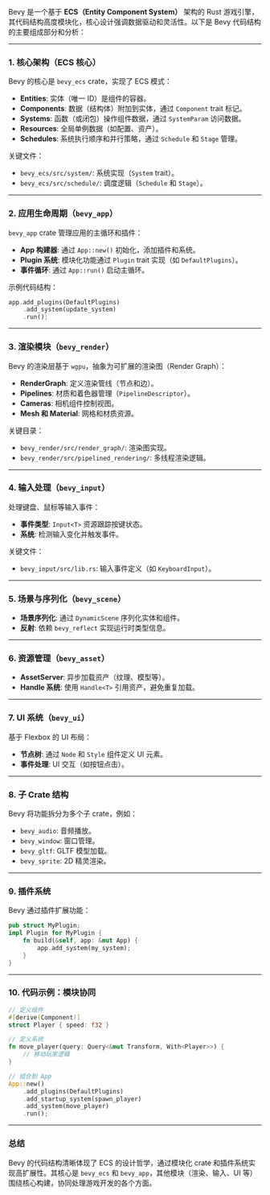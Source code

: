 Bevy 是一个基于 **ECS（Entity Component System）** 架构的 Rust 游戏引擎，其代码结构高度模块化，核心设计强调数据驱动和灵活性。以下是 Bevy 代码结构的主要组成部分和分析：

---

### 1. **核心架构（ECS 核心）**
Bevy 的核心是 `bevy_ecs` crate，实现了 ECS 模式：
- **Entities**: 实体（唯一 ID）是组件的容器。
- **Components**: 数据（结构体）附加到实体，通过 `Component` trait 标记。
- **Systems**: 函数（或闭包）操作组件数据，通过 `SystemParam` 访问数据。
- **Resources**: 全局单例数据（如配置、资产）。
- **Schedules**: 系统执行顺序和并行策略，通过 `Schedule` 和 `Stage` 管理。

关键文件：
- `bevy_ecs/src/system/`: 系统实现（`System` trait）。
- `bevy_ecs/src/schedule/`: 调度逻辑（`Schedule` 和 `Stage`）。

---

### 2. **应用生命周期（`bevy_app`）**
`bevy_app` crate 管理应用的主循环和插件：
- **App 构建器**: 通过 `App::new()` 初始化，添加插件和系统。
- **Plugin 系统**: 模块化功能通过 `Plugin` trait 实现（如 `DefaultPlugins`）。
- **事件循环**: 通过 `App::run()` 启动主循环。

示例代码结构：
```rust
app.add_plugins(DefaultPlugins)
    .add_system(update_system)
    .run();
```

---

### 3. **渲染模块（`bevy_render`）**
Bevy 的渲染层基于 `wgpu`，抽象为可扩展的渲染图（Render Graph）：
- **RenderGraph**: 定义渲染管线（节点和边）。
- **Pipelines**: 材质和着色器管理（`PipelineDescriptor`）。
- **Cameras**: 相机组件控制视图。
- **Mesh 和 Material**: 网格和材质资源。

关键目录：
- `bevy_render/src/render_graph/`: 渲染图实现。
- `bevy_render/src/pipelined_rendering/`: 多线程渲染逻辑。

---

### 4. **输入处理（`bevy_input`）**
处理键盘、鼠标等输入事件：
- **事件类型**: `Input<T>` 资源跟踪按键状态。
- **系统**: 检测输入变化并触发事件。

关键文件：
- `bevy_input/src/lib.rs`: 输入事件定义（如 `KeyboardInput`）。

---

### 5. **场景与序列化（`bevy_scene`）**
- **场景序列化**: 通过 `DynamicScene` 序列化实体和组件。
- **反射**: 依赖 `bevy_reflect` 实现运行时类型信息。

---

### 6. **资源管理（`bevy_asset`）**
- **AssetServer**: 异步加载资产（纹理、模型等）。
- **Handle 系统**: 使用 `Handle<T>` 引用资产，避免重复加载。

---

### 7. **UI 系统（`bevy_ui`）**
基于 Flexbox 的 UI 布局：
- **节点树**: 通过 `Node` 和 `Style` 组件定义 UI 元素。
- **事件处理**: UI 交互（如按钮点击）。

---

### 8. **子 Crate 结构**
Bevy 将功能拆分为多个子 crate，例如：
- `bevy_audio`: 音频播放。
- `bevy_window`: 窗口管理。
- `bevy_gltf`: GLTF 模型加载。
- `bevy_sprite`: 2D 精灵渲染。

---

### 9. **插件系统**
Bevy 通过插件扩展功能：
```rust
pub struct MyPlugin;
impl Plugin for MyPlugin {
    fn build(&self, app: &mut App) {
        app.add_system(my_system);
    }
}
```

---

### 10. **代码示例：模块协同**
```rust
// 定义组件
#[derive(Component)]
struct Player { speed: f32 }

// 定义系统
fn move_player(query: Query<&mut Transform, With<Player>>) {
    // 移动玩家逻辑
}

// 组合到 App
App::new()
    .add_plugins(DefaultPlugins)
    .add_startup_system(spawn_player)
    .add_system(move_player)
    .run();
```

---

### 总结
Bevy 的代码结构清晰体现了 ECS 的设计哲学，通过模块化 crate 和插件系统实现高扩展性。其核心是 `bevy_ecs` 和 `bevy_app`，其他模块（渲染、输入、UI 等）围绕核心构建，协同处理游戏开发的各个方面。